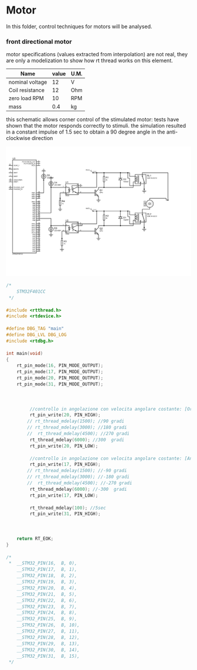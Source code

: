 # Motor 
In this folder, control techniques for motors will be analysed.

### front directional motor
motor specifications (values extracted from interpolation) are not real, they are only a modelization to show how rt thread works on this element.

| Name             | value         | U.M.         |
| -------------    | ------------- |------------- |
| nominal voltage  | 12 |V |
| Coil resistance  | 12  |Ohm |
| zero load RPM  | 10 |RPM |
| mass  | 0.4 |kg |

this schematic allows corner control of the stimulated motor: tests have shown that the motor responds correctly to stimuli.
the simulation resulted in a constant impulse of 1.5 sec to obtain a 90 degree angle in the anti-clockwise direction 

![ ](https://github.com/jonathan2503/OSES_21_22/blob/6ad8514bd9fe83c911792a1789303c80133c11d3/motor/imm/bo.png)

```c
/*
    STM32F401CC
 */

#include <rtthread.h>
#include <rtdevice.h>

#define DBG_TAG "main"
#define DBG_LVL DBG_LOG
#include <rtdbg.h>

int main(void)
{
    rt_pin_mode(16, PIN_MODE_OUTPUT);
    rt_pin_mode(17, PIN_MODE_OUTPUT);
    rt_pin_mode(20, PIN_MODE_OUTPUT);
    rt_pin_mode(31, PIN_MODE_OUTPUT);



         //controllo in angolazione con velocita angolare costante: [Orario]
         rt_pin_write(20, PIN_HIGH);
        // rt_thread_mdelay(1500); //90 gradi
        // rt_thread_mdelay(3000); //180 gradi
        //  rt_thread_mdelay(4500); //270 gradi
         rt_thread_mdelay(6000); //300  gradi
         rt_pin_write(20, PIN_LOW);
         
         //controllo in angolazione con velocita angolare costante: [Antiorario]
         rt_pin_write(17, PIN_HIGH);
        // rt_thread_mdelay(1500); //-90 gradi
        // rt_thread_mdelay(3000); //-180 gradi
        //  rt_thread_mdelay(4500); //-270 gradi
         rt_thread_mdelay(6000); //-300  gradi
         rt_pin_write(17, PIN_LOW);
         
         rt_thread_mdelay(100); //5sec
         rt_pin_write(31, PIN_HIGH);

         

    return RT_EOK;
}

/*
 *  __STM32_PIN(16,  B, 0),
    __STM32_PIN(17,  B, 1),
    __STM32_PIN(18,  B, 2),
    __STM32_PIN(19,  B, 3),
    __STM32_PIN(20,  B, 4),
    __STM32_PIN(21,  B, 5),
    __STM32_PIN(22,  B, 6),
    __STM32_PIN(23,  B, 7),
    __STM32_PIN(24,  B, 8),
    __STM32_PIN(25,  B, 9),
    __STM32_PIN(26,  B, 10),
    __STM32_PIN(27,  B, 11),
    __STM32_PIN(28,  B, 12),
    __STM32_PIN(29,  B, 13),
    __STM32_PIN(30,  B, 14),
    __STM32_PIN(31,  B, 15),
 */

```


